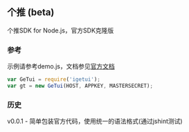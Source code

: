 ## 个推 (beta)

个推SDK for Node.js，官方SDK克隆版

### 参考

示例请参考demo.js，文档参见[官方文档](http://docs.igetui.com/display/Doc/node.js)

```js
var GeTui = require('igetui');
var gt = new GeTui(HOST, APPKEY, MASTERSECRET);
```

### 历史

v0.0.1 - 简单包装官方代码，使用统一的语法格式(通过jshint测试)